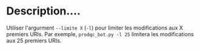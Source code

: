 # Description....

Utiliser l'argurment `--limite X` (`-l`) pour limiter les modifications aux X premiers URIs. Par exemple, `prodqc_bot.py -l 25` limitera les modifications aux 25 premiers URIs.
